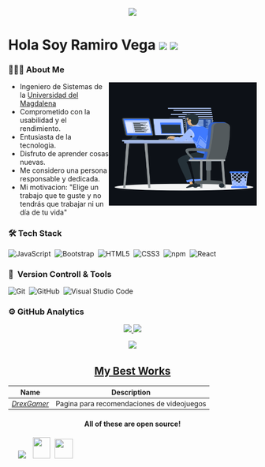 <div>
<p align="center">
  <img src="https://miro.medium.com/max/2048/1*OohqW5DGh9CQS4hLY5FXzA.png" height="230"/>
</p>
<h1>Hola Soy Ramiro Vega <img src="https://media.giphy.com/media/hvRJCLFzcasrR4ia7z/giphy.gif" width="28"> <img src="https://emojis.slackmojis.com/emojis/images/1531849430/4246/blob-sunglasses.gif?1531849430" width="28"</h1>

<h3 align="left">👨🏻‍💻 About Me </h3>
<p><img align="right" height="250" width="300" src="https://raw.githubusercontent.com/SubhadeepZilong/SubhadeepZilong/main/icons/animation_500_kxa883sd.gif" alt="SubhadeepZilong" /></p>
<ul>
  <li>Ingeniero de Sistemas de la <a href="https://www.unimagdalena.edu.co/">Universidad del Magdalena</a></li>
  <li>Comprometido con la usabilidad y el rendimiento.</li>
  <li>Entusiasta de la tecnologia.</li>
  <li>Disfruto de aprender cosas nuevas.</li>
  <li>Me considero una persona responsable y dedicada.</li>
  <li>Mi motivacion: "Elige un trabajo que te guste y no tendrás que trabajar ni un día de tu vida"</li>
</ul>


<h3 align="left">🛠 Tech Stack</h3>

![JavaScript](https://img.shields.io/badge/javascript-%23323330.svg?style=for-the-badge&logo=javascript&logoColor=%23F7DF1E)&nbsp;
![Bootstrap](https://img.shields.io/badge/bootstrap-%23563D7C.svg?style=for-the-badge&logo=bootstrap&logoColor=white)&nbsp;
![HTML5](https://img.shields.io/badge/html5-%23E34F26.svg?style=for-the-badge&logo=html5&logoColor=white)&nbsp;
![CSS3](https://img.shields.io/badge/css3-%231572B6.svg?style=for-the-badge&logo=css3&logoColor=white)&nbsp;
![npm](https://img.shields.io/npm/v/npm.svg?style=for-the-badge&logo=npm&logoColor=white)&nbsp;
![React](https://img.shields.io/badge/-ReactJs-61DAFB?logo=react&logoColor=white&style=for-the-badge)&nbsp;

<h3 align="left">🧰 &nbsp;Version Controll & Tools</h3>

![Git](https://img.shields.io/badge/git-%23F05033.svg?style=for-the-badge&logo=git&logoColor=white)&nbsp;
![GitHub](https://img.shields.io/badge/github-%23121011.svg?style=for-the-badge&logo=github&logoColor=white)&nbsp;
![Visual Studio Code](https://img.shields.io/badge/Visual%20Studio%20Code-0078d7.svg?style=for-the-badge&logo=visual-studio-code&logoColor=white)&nbsp;

<h3 align="left">⚙️ GitHub Analytics</h3>

<p align="center">
  <a href="https://github.com/RamiroVega">
    <img height="180em" src="https://github-readme-stats-eight-theta.vercel.app/api?username=RamiroVega&show_icons=true&theme=algolia&include_all_commits=true&count_private=true"/>
  </a>
  <a href="https://github.com/RamiroVega">
    <img height="180em" src="https://github-readme-stats-eight-theta.vercel.app/api/top-langs/?username=RamiroVega&layout=compact&langs_count=8&theme=algolia"/>
  </a>
</p>

<p align="center">
  <img height="180em" src="https://github-readme-streak-stats.herokuapp.com/?user=RamiroVega&theme=dark&hide_border=true"/>
</p>

<h2 align="center"><u>My Best Works</u></h2>

| Name                  | Description                                                |
| ---------------------------------|--------------------------------------------------------------- |
| _[DrexGamer](https://github.com/RamiroVega/drexGamer)_            | Pagina para recomendaciones de videojuegos         |
<h4 align="center">All of these are open source!</h4>

 <div align="left"  class="icons-social" style="margin-left: 10px;">
    <a   target="_blank" href="https://www.linkedin.com/in/ramirovegab">
	<img src="https://img.icons8.com/doodle/40/000000/linkedin--v2.png" style="margin-left: 10px;" ></a>
    <a style="margin-left: 10px;" target="_blank" href="mailto:ramiro.vega1993@gmail.com?Subject=Interesado">
       <img src="https://img.icons8.com/doodle/2x/gmail-new.png" style=" width:35px; height:43px;"></a>
    <a style="margin-left: 5px;" target="_blank" href="https://">
	<img src="https://img.icons8.com/ultraviolet/2x/resume.png" style=" width:37px; height:40px;"></a>
</div>

</p>	

</div>

